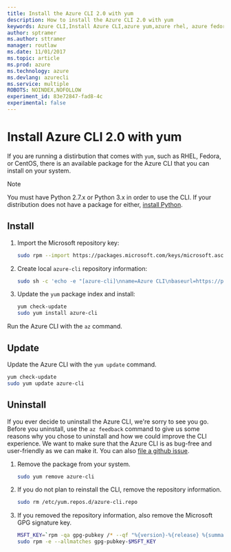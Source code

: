 ```yaml
---
title: Install the Azure CLI 2.0 with yum
description: How to install the Azure CLI 2.0 with yum
keywords: Azure CLI,Install Azure CLI,azure yum,azure rhel, azure fedora, azure centos
author: sptramer
ms.author: sttramer
manager: routlaw
ms.date: 11/01/2017
ms.topic: article
ms.prod: azure
ms.technology: azure
ms.devlang: azurecli
ms.service: multiple
ROBOTS: NOINDEX,NOFOLLOW
experiment_id: 83e72847-fad8-4c
experimental: false
---
```

# Install Azure CLI 2.0 with yum
If you are running a distirbution that comes with `yum`, such as RHEL, Fedora, or CentOS, there is an available package
for the Azure CLI that you can install on your system.

> [!NOTE]
> You must have Python 2.7.x or Python 3.x in order to use the CLI. If your distribution does not have a package
> for either, [install Python](https://www.python.org/downloads/).
> 
> 

## Install
1. Import the Microsoft repository key:
   
   ```bash
   sudo rpm --import https://packages.microsoft.com/keys/microsoft.asc
   ```
2. Create local `azure-cli` repository information:
   
   ```bash
   sudo sh -c 'echo -e "[azure-cli]\nname=Azure CLI\nbaseurl=https://packages.microsoft.com/yumrepos/azure-cli\nenabled=1\ngpgcheck=1\ngpgkey=https://packages.microsoft.com/keys/microsoft.asc" > /etc/yum.repos.d/azure-cli.repo'
   ```
3. Update the `yum` package index and install:
   
   ```bash
   yum check-update
   sudo yum install azure-cli
   ```

Run the Azure CLI with the `az` command.

## Update
Update the Azure CLI with the `yum update` command.

```bash
yum check-update
sudo yum update azure-cli
```
## Uninstall
If you ever decide to uninstall the Azure CLI, we're sorry to see you go. Before you uninstall, use the `az feedback` command to give us
some reasons why you chose to uninstall and how we could improve the CLI experience. We want to make sure that the Azure
CLI is as bug-free and user-friendly as we can make it. You can also [file a github issue](https://github.com/Azure/azure-cli/issues).

1. Remove the package from your system.
   
   ```bash
   sudo yum remove azure-cli
   ```
2. If you do not plan to reinstall the CLI, remove the repository information.
   
   ```bash
   sudo rm /etc/yum.repos.d/azure-cli.repo
   ```
3. If you removed the repository information, also remove the Microsoft GPG signature key.
   
   ```bash
   MSFT_KEY=`rpm -qa gpg-pubkey /* --qf "%{version}-%{release} %{summary}\n" | grep Microsoft | awk '{print $1}'`
   sudo rpm -e --allmatches gpg-pubkey-$MSFT_KEY
   ```

